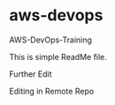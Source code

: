 # aws-devops
AWS-DevOps-Training

This is simple ReadMe file.

Further Edit

Editing in Remote Repo
